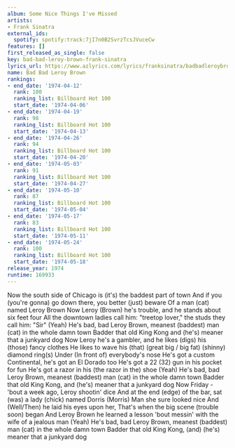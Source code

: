 ```yaml
---
album: Some Nice Things I've Missed
artists:
- Frank Sinatra
external_ids:
  spotify: spotify:track:7jI7n0B2SvrzTcsJVuceCw
features: []
first_released_as_single: false
key: bad-bad-leroy-brown-frank-sinatra
lyrics_url: https://www.azlyrics.com/lyrics/franksinatra/badbadleroybrown.html
name: Bad Bad Leroy Brown
rankings:
- end_date: '1974-04-12'
  rank: 100
  ranking_list: Billboard Hot 100
  start_date: '1974-04-06'
- end_date: '1974-04-19'
  rank: 98
  ranking_list: Billboard Hot 100
  start_date: '1974-04-13'
- end_date: '1974-04-26'
  rank: 94
  ranking_list: Billboard Hot 100
  start_date: '1974-04-20'
- end_date: '1974-05-03'
  rank: 91
  ranking_list: Billboard Hot 100
  start_date: '1974-04-27'
- end_date: '1974-05-10'
  rank: 87
  ranking_list: Billboard Hot 100
  start_date: '1974-05-04'
- end_date: '1974-05-17'
  rank: 83
  ranking_list: Billboard Hot 100
  start_date: '1974-05-11'
- end_date: '1974-05-24'
  rank: 100
  ranking_list: Billboard Hot 100
  start_date: '1974-05-18'
release_year: 1974
runtime: 169933
---
```

Now the south side of Chicago is (it's) the baddest part of town
And if you (you're gonna) go down there, you better (just) beware
Of a man (cat) named Leroy Brown
Now Leroy (Brown) he's trouble, and he stands about six feet four
All the downtown ladies call him: "treetop lover," the studs they call him: "Sir"
(Yeah) He's bad, bad Leroy Brown, meanest (baddest) man (cat) in the whole damn town
Badder that old King Kong and (he's) meaner that a junkyard dog
Now Leroy he's a gambler, and he likes (digs) his (those) fancy clothes
He likes to wave his (that) (great big / big fat) (shinny) diamond ring(s)
Under (In front of) everybody's nose
He's got a custom Continental, he's got an El Dorado too
He's got a 22 (32) gun in his pocket for fun
He's got a razor in his (the razor in the) shoe
(Yeah) He's bad, bad Leroy Brown, meanest (baddest) man (cat) in the whole damn town
Badder that old King Kong, and (he's) meaner that a junkyard dog
Now Friday - 'bout a week ago, Leroy shootin' dice
And at the end (edge) of the bar, sat (was) a lady (chick) named Dorris (Morris)
Man she sure looked nice
And (Well/Then) he laid his eyes upon her,
That's when the big scene (trouble soon) began
And Leroy Brown he learned a lesson 'bout messin' with the wife of a jealous man
(Yeah) He's bad, bad Leroy Brown, meanest (baddest) man (cat) in the whole damn town
Badder that old King Kong, (and) (he's) meaner that a junkyard dog
